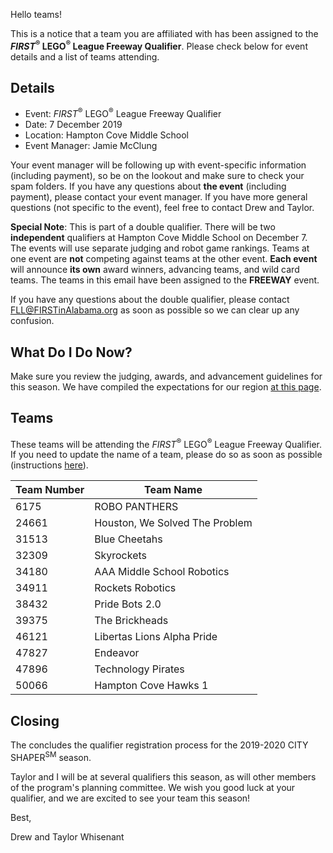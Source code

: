 Hello teams!

This is a notice that a team you are affiliated with has been assigned to the ***FIRST*<sup>&reg;</sup> LEGO<sup>&reg;</sup> League Freeway Qualifier**. Please check below for event details and a list of teams attending.

## Details

- Event: *FIRST*<sup>&reg;</sup> LEGO<sup>&reg;</sup> League Freeway Qualifier
- Date: 7 December 2019
- Location: Hampton Cove Middle School
- Event Manager: Jamie McClung

Your event manager will be following up with event-specific information (including payment), so be on the lookout and make sure to check your spam folders. If you have any questions about **the event** (including payment), please contact your event manager. If you have more general questions (not specific to the event), feel free to contact Drew and Taylor.

**Special Note**: This is part of a double qualifier. There will be two **independent** qualifiers at Hampton Cove Middle School on December 7. The events will use separate judging and robot game rankings. Teams at one event are **not** competing against teams at the other event. **Each event** will announce **its own** award winners, advancing teams, and wild card teams. The teams in this email have been assigned to the **FREEWAY** event.

If you have any questions about the double qualifier, please contact FLL@FIRSTinAlabama.org as soon as possible so we can clear up any confusion.


## What Do I Do Now?

Make sure you review the judging, awards, and advancement guidelines for this season. We have compiled the expectations for our region [at this page](https://github.com/drewwhis/first-in-alabama/blob/main/2019-2020/fll/judging-and-advancement.md).


## Teams

These teams will be attending the *FIRST*<sup>&reg;</sup> LEGO<sup>&reg;</sup> League Freeway Qualifier. If you need to update the name of a team, please do so as soon as possible (instructions [here](https://github.com/drewwhis/first-in-alabama/wiki/Changing-a-Team-Name)).

| Team Number | Team Name |
| ----------- | --------- |
| 6175	      | ROBO PANTHERS |
| 24661	      | Houston, We Solved The Problem |
| 31513	      | Blue Cheetahs |
| 32309	      | Skyrockets |
| 34180	      | AAA Middle School Robotics |
| 34911       | Rockets Robotics |
| 38432       | Pride Bots 2.0 |
| 39375	      | The Brickheads |
| 46121	      | Libertas Lions Alpha Pride |
| 47827	      | Endeavor |
| 47896	      | Technology Pirates |
| 50066       | Hampton Cove Hawks 1 |


## Closing

The concludes the qualifier registration process for the 2019-2020 CITY SHAPER<sup>SM</sup> season.

Taylor and I will be at several qualifiers this season, as will other members of the program's planning committee. We wish you good luck at your qualifier, and we are excited to see your team this season!

Best,

Drew and Taylor Whisenant
